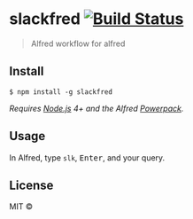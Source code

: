 # slackfred [![Build Status](https://travis-ci.org/cod3hulk/slackfred.svg?branch=master)](https://travis-ci.org/cod3hulk/slackfred)

> Alfred workflow for alfred


## Install

```
$ npm install -g slackfred
```

*Requires [Node.js](https://nodejs.org) 4+ and the Alfred [Powerpack](https://www.alfredapp.com/powerpack/).*


## Usage

In Alfred, type `slk`, <kbd>Enter</kbd>, and your query.


## License

MIT © [](https://github.com/cod3hulk)
